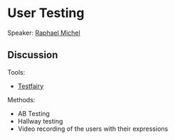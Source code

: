 # User Testing

Speaker: [Raphael Michel](https://github.com/raphaelm)

## Discussion

Tools:
* [Testfairy](http://www.testfairy.com/)

Methods:
* AB Testing
* Hallway testing
* Video recording of the users with their expressions
